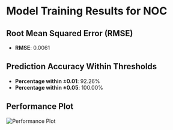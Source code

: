 # Model Training Results for NOC

## Root Mean Squared Error (RMSE)
- **RMSE**: 0.0061

## Prediction Accuracy Within Thresholds
- **Percentage within ±0.01**: 92.26%
- **Percentage within ±0.05**: 100.00%

## Performance Plot
![Performance Plot](../imgs/NOC.png)
